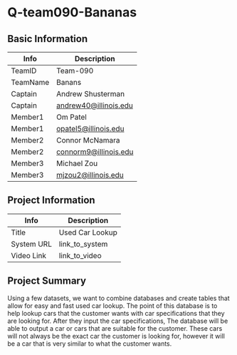 # Q-team090-Bananas

## Basic Information

|   Info      |        Description     |
| ----------- | ---------------------- |
| TeamID      |        Team-090        |
| TeamName    |         Banans         |
| Captain     |       Andrew Shusterman|
| Captain     |  andrew40@illinois.edu |
| Member1     |        Om Patel        |
| Member1     |   opatel5@illinois.edu |
| Member2     |   Connor McNamara      |
| Member2     |   connorm9@illinois.edu|
| Member3     |      Michael Zou       |
| Member3     |    mjzou2@illinois.edu |

## Project Information

|   Info      |        Description     |
| ----------- | ---------------------- |
|  Title      |       Used Car Lookup  |
| System URL  |      link_to_system    |
| Video Link  |      link_to_video     |

## Project Summary

Using a few datasets, we want to combine databases and create tables that allow for easy and fast used car lookup. The point of this database is to help lookup cars that the customer wants with car specifications that they are looking for. After they input the car specifications, The database will be able to output a car or cars that are suitable for the customer. These cars will not always be the exact car the customer is looking for, however it will be a car that is very similar to what the customer wants.
